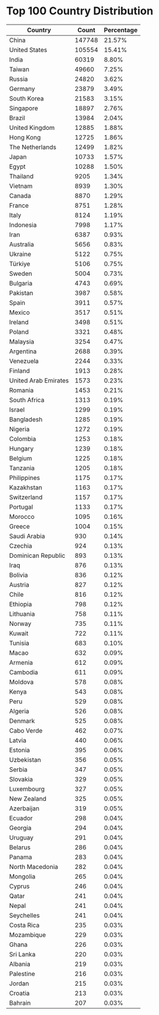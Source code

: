 # Top 100 Country Distribution
| Country | Count | Percentage |
|----|----|----|
| China | 147748 | 21.57% |
| United States | 105554 | 15.41% |
| India | 60319 | 8.80% |
| Taiwan | 49660 | 7.25% |
| Russia | 24820 | 3.62% |
| Germany | 23879 | 3.49% |
| South Korea | 21583 | 3.15% |
| Singapore | 18897 | 2.76% |
| Brazil | 13984 | 2.04% |
| United Kingdom | 12885 | 1.88% |
| Hong Kong | 12725 | 1.86% |
| The Netherlands | 12499 | 1.82% |
| Japan | 10733 | 1.57% |
| Egypt | 10288 | 1.50% |
| Thailand | 9205 | 1.34% |
| Vietnam | 8939 | 1.30% |
| Canada | 8870 | 1.29% |
| France | 8751 | 1.28% |
| Italy | 8124 | 1.19% |
| Indonesia | 7998 | 1.17% |
| Iran | 6387 | 0.93% |
| Australia | 5656 | 0.83% |
| Ukraine | 5122 | 0.75% |
| Türkiye | 5106 | 0.75% |
| Sweden | 5004 | 0.73% |
| Bulgaria | 4743 | 0.69% |
| Pakistan | 3987 | 0.58% |
| Spain | 3911 | 0.57% |
| Mexico | 3517 | 0.51% |
| Ireland | 3498 | 0.51% |
| Poland | 3321 | 0.48% |
| Malaysia | 3254 | 0.47% |
| Argentina | 2688 | 0.39% |
| Venezuela | 2244 | 0.33% |
| Finland | 1913 | 0.28% |
| United Arab Emirates | 1573 | 0.23% |
| Romania | 1453 | 0.21% |
| South Africa | 1313 | 0.19% |
| Israel | 1299 | 0.19% |
| Bangladesh | 1285 | 0.19% |
| Nigeria | 1272 | 0.19% |
| Colombia | 1253 | 0.18% |
| Hungary | 1239 | 0.18% |
| Belgium | 1225 | 0.18% |
| Tanzania | 1205 | 0.18% |
| Philippines | 1175 | 0.17% |
| Kazakhstan | 1163 | 0.17% |
| Switzerland | 1157 | 0.17% |
| Portugal | 1133 | 0.17% |
| Morocco | 1095 | 0.16% |
| Greece | 1004 | 0.15% |
| Saudi Arabia | 930 | 0.14% |
| Czechia | 924 | 0.13% |
| Dominican Republic | 893 | 0.13% |
| Iraq | 876 | 0.13% |
| Bolivia | 836 | 0.12% |
| Austria | 827 | 0.12% |
| Chile | 816 | 0.12% |
| Ethiopia | 798 | 0.12% |
| Lithuania | 758 | 0.11% |
| Norway | 735 | 0.11% |
| Kuwait | 722 | 0.11% |
| Tunisia | 683 | 0.10% |
| Macao | 632 | 0.09% |
| Armenia | 612 | 0.09% |
| Cambodia | 611 | 0.09% |
| Moldova | 578 | 0.08% |
| Kenya | 543 | 0.08% |
| Peru | 529 | 0.08% |
| Algeria | 526 | 0.08% |
| Denmark | 525 | 0.08% |
| Cabo Verde | 462 | 0.07% |
| Latvia | 440 | 0.06% |
| Estonia | 395 | 0.06% |
| Uzbekistan | 356 | 0.05% |
| Serbia | 347 | 0.05% |
| Slovakia | 329 | 0.05% |
| Luxembourg | 327 | 0.05% |
| New Zealand | 325 | 0.05% |
| Azerbaijan | 319 | 0.05% |
| Ecuador | 298 | 0.04% |
| Georgia | 294 | 0.04% |
| Uruguay | 291 | 0.04% |
| Belarus | 286 | 0.04% |
| Panama | 283 | 0.04% |
| North Macedonia | 282 | 0.04% |
| Mongolia | 265 | 0.04% |
| Cyprus | 246 | 0.04% |
| Qatar | 241 | 0.04% |
| Nepal | 241 | 0.04% |
| Seychelles | 241 | 0.04% |
| Costa Rica | 235 | 0.03% |
| Mozambique | 229 | 0.03% |
| Ghana | 226 | 0.03% |
| Sri Lanka | 220 | 0.03% |
| Albania | 219 | 0.03% |
| Palestine | 216 | 0.03% |
| Jordan | 215 | 0.03% |
| Croatia | 213 | 0.03% |
| Bahrain | 207 | 0.03% |
